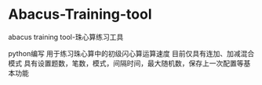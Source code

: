 # Abacus-Training-tool

abacus training tool-珠心算练习工具

python编写
用于练习珠心算中的初级闪心算运算速度
目前仅具有连加、加减混合模式
具有设置题数，笔数，模式，间隔时间，最大随机数，保存上一次配置等基本功能
